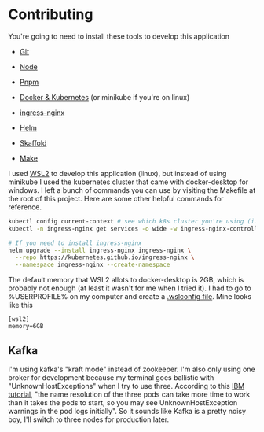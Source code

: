 # Contributing 

You're going to need to install these tools to develop this application

- [Git](https://git-scm.com/)

- [Node](https://nodejs.org/en/)

- [Pnpm](https://pnpm.io/)

- [Docker & Kubernetes](https://www.docker.com/products/docker-desktop) (or minikube if you're on linux)

- [ingress-nginx](https://kubernetes.github.io/ingress-nginx/deploy/)

- [Helm](https://helm.sh/docs/intro/install/#helm)

- [Skaffold](https://skaffold.dev/docs/install/)

- [Make](https://stackoverflow.com/questions/32127524/how-to-install-and-use-make-in-windows)

I used [WSL2](https://docs.microsoft.com/en-us/windows/wsl/compare-versions) to develop this application (linux), but instead of using minikube I used the kubernetes cluster that came with docker-desktop for windows. I left a bunch of commands you can use by visiting the Makefile at the root of this project. Here are some other helpful commands for reference.

```bash
kubectl config current-context # see which k8s cluster you're using (i.e. the one skaffold is going to use)
kubectl -n ingress-nginx get services -o wide -w ingress-nginx-controller # find the loadBalancer IP 

# If you need to install ingress-nginx
helm upgrade --install ingress-nginx ingress-nginx \
  --repo https://kubernetes.github.io/ingress-nginx \
  --namespace ingress-nginx --create-namespace
```

The default memory that WSL2 allots to docker-desktop is 2GB, which is probably not enough (at least it wasn't for me when I tried it). I had to go to %USERPROFILE% on my computer and create a [.wslconfig file](https://docs.microsoft.com/en-us/windows/wsl/wsl-config#configure-global-options-with-wslconfig). Mine looks like this

```
[wsl2]
memory=6GB 
```

## Kafka

I'm using kafka's "kraft mode" instead of zookeeper. I'm also only using one broker for development because my terminal goes ballistic with "UnknownHostExceptions" when I try to use three. According to this [IBM tutorial](https://developer.ibm.com/tutorials/kafka-in-kubernetes/), "the name resolution of the three pods can take more time to work than it takes the pods to start, so you may see UnknownHostException warnings in the pod logs initially". So it sounds like Kafka is a pretty noisy boy, I'll switch to three nodes for production later.
